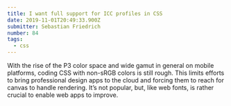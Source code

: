 ```yaml
---
title: I want full support for ICC profiles in CSS
date: 2019-11-01T20:49:33.900Z
submitter: Sebastian Friedrich
number: 84
tags:
  - css
---
```

With the rise of the P3 color space and wide gamut in general on mobile platforms, coding CSS with non-sRGB colors is still rough. This limits efforts to bring professional design apps to the cloud and forcing them to reach for canvas to handle rendering. It’s not popular, but, like web fonts, is rather crucial to enable web apps to improve.
